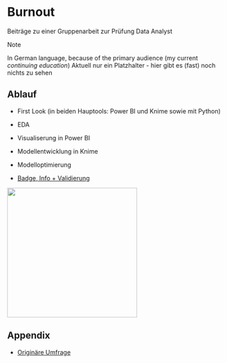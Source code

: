 # Burnout

Beiträge zu einer Gruppenarbeit zur Prüfung Data Analyst 

> [!NOTE]
> In German language, because of the primary audience (my current <em>continuing education</em>)
> Aktuell nur ein Platzhalter - hier gibt es (fast) noch nichts zu sehen


## Ablauf 

- First Look (in beiden Hauptools: Power BI und Knime sowie mit Python)
- EDA 
- Visualiserung in Power BI
- Modellentwicklung in Knime
- Modelloptimierung

- [Badge, Info + Validierung](https://badges.ihk-kompetenz.plus/assertion/5a549a2d-2bb2-4e3d-b1eb-33b0a0db6ced?id=U2FsdGVkX18ppU9nlEG1YQNRFjaDopVZvvo/DpKiOLQrnMzNcHCTcCAoTaXYQHfw)

<img src = "https://badges-api.ihk-kompetenz.plus/public/badges/image/dc6b1c5b-de3a-45eb-9d5d-db45829ed00c" width ="300">

## Appendix
 

- [Originäre Umfrage](https://www.kaggle.com/datasets/blurredmachine/are-your-employees-burning-out?select=train.csv)


